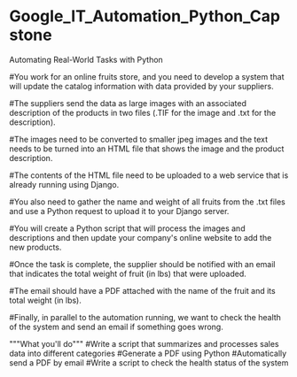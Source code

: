 # Google_IT_Automation_Python_Capstone
Automating Real-World Tasks with Python

#You work for an online fruits store, and you need to develop a system that will update the catalog information with data provided by your suppliers. 

#The suppliers send the data as large images with an associated description of the products in two files (.TIF for the image and .txt for the description). 

#The images need to be converted to smaller jpeg images and the text needs to be turned into an HTML file that shows the image and the product description. 

#The contents of the HTML file need to be uploaded to a web service that is already running using Django. 

#You also need to gather the name and weight of all fruits from the .txt files and use a Python request to upload it to your Django server.

#You will create a Python script that will process the images and descriptions and then update your company's online website to add the new products.

#Once the task is complete, the supplier should be notified with an email that indicates the total weight of fruit (in lbs) that were uploaded. 

#The email should have a PDF attached with the name of the fruit and its total weight (in lbs). 

#Finally, in parallel to the automation running, we want to check the health of the system and send an email if something goes wrong. 


"""What you'll do"""
#Write a script that summarizes and processes sales data into different categories 
#Generate a PDF using Python
#Automatically send a PDF by email 
#Write a script to check the health status of the system 
